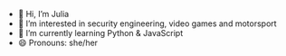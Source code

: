 - 👋 Hi, I’m Julia
- 👀 I’m interested in security engineering, video games and motorsport
- 🌱 I’m currently learning Python & JavaScript
- 😄 Pronouns: she/her

<!---
juliahipolito15/juliahipolito15 is a ✨ special ✨ repository because its `README.md` (this file) appears on your GitHub profile.
You can click the Preview link to take a look at your changes.
--->
